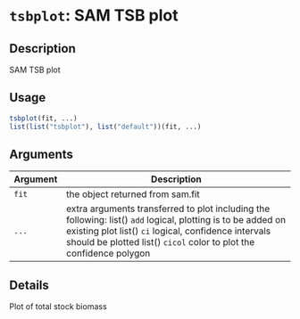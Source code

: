 # `tsbplot`: SAM TSB plot

## Description


 SAM TSB plot


## Usage

```r
tsbplot(fit, ...)
list(list("tsbplot"), list("default"))(fit, ...)
```


## Arguments

Argument      |Description
------------- |----------------
```fit```     |     the object returned from sam.fit
```...```     |     extra arguments transferred to plot including the following: list()  `add` logical, plotting is to be added on existing plot list()  `ci` logical, confidence intervals should be plotted list()  `cicol` color to plot the confidence polygon

## Details


 Plot of total stock biomass


